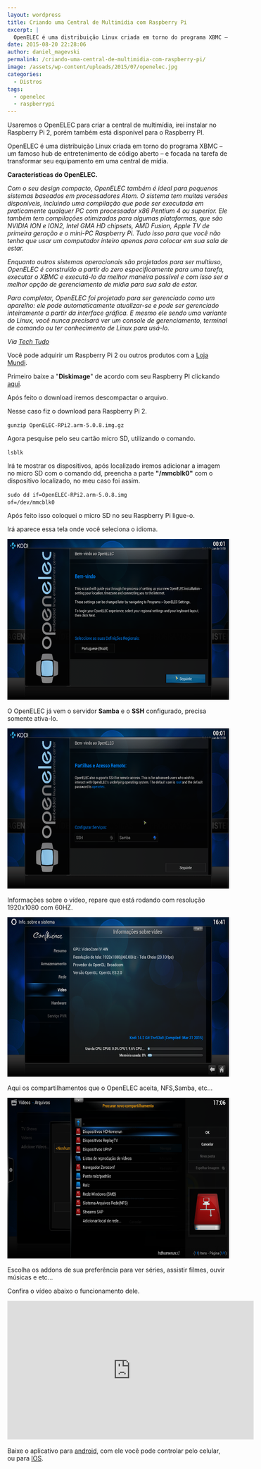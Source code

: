 ```yaml
---
layout: wordpress
title: Criando uma Central de Multimídia com Raspberry Pi
excerpt: |
  OpenELEC é uma distribuição Linux criada em torno do programa XBMC – um famoso hub de entretenimento de código aberto – e focada na tarefa de transformar seu equipamento em uma central de mídia.
date: 2015-08-20 22:28:06
author: daniel_magevski
permalink: /criando-uma-central-de-multimidia-com-raspberry-pi/
image: /assets/wp-content/uploads/2015/07/openelec.jpg
categories:
  - Distros
tags:
  - openelec
  - raspberrypi
---
```


Usaremos o OpenELEC para criar a central de multimídia, irei instalar no Raspberry Pi 2, porém também está disponível para o Raspberry PI.

OpenELEC é uma distribuição Linux criada em torno do programa XBMC – um famoso hub de entretenimento de código aberto – e focada na tarefa de transformar seu equipamento em uma central de mídia.

<!--more-->

<strong>Características do OpenELEC.</strong>

<em>Com o seu design compacto, OpenELEC também é ideal para pequenos sistemas baseados em processadores Atom. O sistema tem muitas versões disponíveis, incluindo uma compilação que pode ser executada em praticamente qualquer PC com processador x86 Pentium 4 ou superior. Ele também tem compilações otimizadas para algumas plataformas, que são NVIDIA ION e ION2, Intel GMA HD chipsets, AMD Fusion, Apple TV de primeira geração e o mini-PC Raspberry Pi. Tudo isso para que você não tenha que usar um computador inteiro apenas para colocar em sua sala de estar.</em>

<em>Enquanto outros sistemas operacionais são projetados para ser multiuso, OpenELEC é construído a partir do zero especificamente para uma tarefa, executar o XBMC e executá-lo da melhor maneira possível e com isso ser a melhor opção de gerenciamento de mídia para sua sala de estar.</em>

<em>Para completar, OpenELEC foi projetado para ser gerenciado como um aparelho: ele pode automaticamente atualizar-se e pode ser gerenciado inteiramente a partir da interface gráfica. E mesmo ele sendo uma variante do Linux, você nunca precisará ver um console de gerenciamento, terminal de comando ou ter conhecimento de Linux para usá-lo.</em>

<em>Via <a href="http://www.techtudo.com.br/tudo-sobre/openelec.html" target="_blank">Tech Tudo</a></em>

Você pode adquirir um Raspberry Pi 2 ou outros produtos com a <a href="http://www.lojamundi.com.br/embarcados-raspberry-cubieboard-beagleboneblack.html/?utm_source=Blog&amp;utm_medium=Banner&amp;utm_campaign=ButecoOpenSource" target="_blank">Loja Mundi</a>.

<!--more-->

Primeiro baixe a "<strong>Diskimage</strong>" de acordo com seu Raspberry PI clickando <a href="http://openelec.tv/get-openelec" target="_blank">aqui</a>.

Após feito o download iremos descompactar o arquivo.

Nesse caso fiz o download para Raspberry Pi 2.

<code>gunzip OpenELEC-RPi2.arm-5.0.8.img.gz</code>

Agora pesquise pelo seu cartão micro SD, utilizando o comando.

<code>lsblk</code>

Irá te mostrar os dispositivos, após localizado iremos adicionar a imagem no micro SD com o comando dd, preencha a parte <strong>"/mmcblk0"</strong> com o dispositivo localizado, no meu caso foi assim.

<code>sudo dd if=OpenELEC-RPi2.arm-5.0.8.img of=/dev/mmcblk0</code>

Após feito isso coloquei o micro SD no seu Raspberry Pi ligue-o.

Irá aparece essa tela onde você seleciona o idioma.

<a href="/assets/wp-content/uploads/2015/07/OpenElec1.png"><img class="alignnone wp-image-3155" src="/assets/wp-content/uploads/2015/07/OpenElec1.png" alt="OpenElec1" width="649" height="365" /></a>

O OpenELEC já vem o servidor <strong>Samba</strong> e o <strong>SSH</strong> configurado, precisa somente ativa-lo.

<a href="/assets/wp-content/uploads/2015/07/OpenElec2.png"><img class="alignnone wp-image-3156" src="/assets/wp-content/uploads/2015/07/OpenElec2.png" alt="OpenElec2" width="647" height="364" /></a>

Informações sobre o vídeo, repare que está rodando com resolução 1920x1080 com 60HZ.

<a href="/assets/wp-content/uploads/2015/07/OpenElec3.png"><img class="alignnone wp-image-3157" src="/assets/wp-content/uploads/2015/07/OpenElec3.png" alt="OpenElec3" width="644" height="362" /></a>

Aqui os compartilhamentos que o OpenELEC aceita, NFS,Samba, etc...

<a href="/assets/wp-content/uploads/2015/07/OpenElec5.png"><img class="alignnone wp-image-3159" src="/assets/wp-content/uploads/2015/07/OpenElec5.png" alt="OpenElec5" width="649" height="365" /></a>

Escolha os addons de sua preferência para ver séries, assistir filmes, ouvir músicas e etc...

Confira o vídeo abaixo o funcionamento dele.

<iframe width="560" height="315" src="https://www.youtube.com/watch?v=-U7kZF14tDQ" frameborder="0" allowfullscreen></iframe>

Baixe o aplicativo para <a href="https://play.google.com/store/apps/details?id=org.xbmc.kore" target="_blank">android</a>, com ele você pode controlar pelo celular, ou para <a href="https://itunes.apple.com/us/app/unofficial-official-xbmc-remote/id520480364?ls=1&amp;mt=8" target="_blank">IOS</a>.